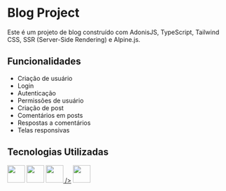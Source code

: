 # Blog Project

Este é um projeto de blog construído com AdonisJS, TypeScript, Tailwind CSS, SSR (Server-Side Rendering) e Alpine.js.

## Funcionalidades

- Criação de usuário
- Login
- Autenticação
- Permissões de usuário
- Criação de post
- Comentários em posts
- Respostas a comentários
- Telas responsivas

## Tecnologias Utilizadas

[<img src="https://cdn.jsdelivr.net/gh/devicons/devicon@latest/icons/adonisjs/adonisjs-original.svg" width="40" height="40" />](https://adonisjs.com/) [<img src="https://cdn.jsdelivr.net/gh/devicons/devicon@latest/icons/typescript/typescript-original.svg" width="40" height="40" />](https://www.typescriptlang.org/) [<img src="https://cdn.jsdelivr.net/gh/devicons/devicon@latest/icons/tailwindcss/tailwindcss-original.svg" width="40" height="40" /> />](https://tailwindcss.com/) [<img src="https://cdn.jsdelivr.net/gh/devicons/devicon@latest/icons/alpinejs/alpinejs-original.svg" width="40" height="40" />](https://alpinejs.dev/)
